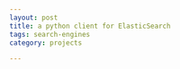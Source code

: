 ```yaml
---
layout: post
title: a python client for ElasticSearch  
tags: search-engines
category: projects

---
```


<script src="https://gist.github.com/selimslab/5b874ad5ce74cc11d0638bef25d41f9d.js"></script>